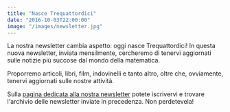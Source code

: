 ```yaml
---
title: "Nasce Trequattordici"
date: "2016-10-03T22:00:00"
image: "/images/newsletter.jpg"
---
```


La nostra newsletter cambia aspetto: oggi nasce Trequattordici! In questa nuova newsletter, inviata mensilmente, cercheremo di tenervi aggiornati sulle notizie più succose dal mondo della matematica.

Proporremo articoli, libri, film, indovinelli e tanto altro, oltre che, ovviamente, tenervi aggiornati sulle nostre attività.

Sulla [pagina dedicata alla nostra newsletter][1] potete iscrivervi e trovare l'archivio delle newsletter inviate in precedenza. Non perdetevela!

[1]: /#newsletter

